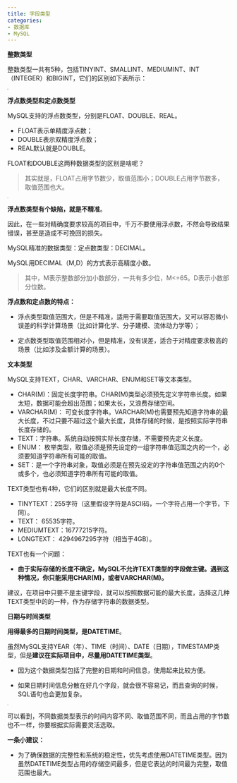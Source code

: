 ```yaml
---
title: 字段类型
categories: 
- 数据库
- MySQL
---
```


**整数类型**

整数类型一共有5种，包括TINYINT、SMALLINT、MEDIUMINT、INT（INTEGER）和BIGINT，它们的区别如下表所示：

<img src="https://img-blog.csdnimg.cn/d571dc2c3fac4381b484f0a07c2138e6.png" style="zoom:15%;" />

**浮点数类型和定点数类型**

MySQL支持的浮点数类型，分别是FLOAT、DOUBLE、REAL。

- FLOAT表示单精度浮点数；
- DOUBLE表示双精度浮点数；
- REAL默认就是DOUBLE。

FLOAT和DOUBLE这两种数据类型的区别是啥呢？

> 其实就是，FLOAT占用字节数少，取值范围小；DOUBLE占用字节数多，取值范围也大。

<img src="https://img-blog.csdnimg.cn/645cfcf4bff540dfbfa7432de56c0284.png" style="zoom:15%;" />

**浮点数类型有个缺陷，就是不精准**。

因此，在一些对精确度要求较高的项目中，千万不要使用浮点数，不然会导致结果错误，甚至是造成不可挽回的损失。

MySQL精准的数据类型：定点数类型：DECIMAL。

MySQL用DECIMAL（M,D）的方式表示高精度小数。

> 其中，M表示整数部分加小数部分，一共有多少位，M<=65。D表示小数部分位数。

**浮点数和定点数的特点：**

* 浮点类型取值范围大，但是不精准，适用于需要取值范围大，又可以容忍微小误差的科学计算场景（比如计算化学、分子建模、流体动力学等）；

* 定点数类型取值范围相对小，但是精准，没有误差，适合于对精度要求极高的场景（比如涉及金额计算的场景）。

**文本类型**

MySQL支持TEXT，CHAR、VARCHAR、ENUM和SET等文本类型。

- CHAR(M)：固定长度字符串。CHAR(M)类型必须预先定义字符串长度。如果太短，数据可能会超出范围；如果太长，又浪费存储空间。
- VARCHAR(M)： 可变长度字符串。VARCHAR(M)也需要预先知道字符串的最大长度，不过只要不超过这个最大长度，具体存储的时候，是按照实际字符串长度存储的。
- TEXT：字符串。系统自动按照实际长度存储，不需要预先定义长度。
- ENUM： 枚举类型，取值必须是预先设定的一组字符串值范围之内的一个，必须要知道字符串所有可能的取值。
- SET：是一个字符串对象，取值必须是在预先设定的字符串值范围之内的0个或多个，也必须知道字符串所有可能的取值。

TEXT类型也有4种，它们的区别就是最大长度不同。

- TINYTEXT：255字符（这里假设字符是ASCII码，一个字符占用一个字节，下同）。
- TEXT： 65535字符。
- MEDIUMTEXT：16777215字符。
- LONGTEXT： 4294967295字符（相当于4GB）。

TEXT也有一个问题：

* **由于实际存储的长度不确定，MySQL不允许TEXT类型的字段做主键。遇到这种情况，你只能采用CHAR(M)，或者VARCHAR(M)。**

建议，在项目中只要不是主键字段，就可以按照数据可能的最大长度，选择这几种TEXT类型中的的一种，作为存储字符串的数据类型。

**日期与时间类型**

**用得最多的日期时间类型，是DATETIME**。

虽然MySQL支持YEAR（年）、TIME（时间）、DATE（日期），TIMESTAMP类型，但是**建议在实际项目中，尽量用DATETIME类型**。

* 因为这个数据类型包括了完整的日期和时间信息，使用起来比较方便。

* 如果日期时间信息分散在好几个字段，就会很不容易记，而且查询的时候，SQL语句也会更加复杂。

<img src="https://img-blog.csdnimg.cn/ed98493cc8474921bfc02db83e40339a.png" style="zoom:15%;" />

可以看到，不同数据类型表示的时间内容不同、取值范围不同，而且占用的字节数也不一样，你要根据实际需要灵活选取。

**一条小建议：**

* 为了确保数据的完整性和系统的稳定性，优先考虑使用DATETIME类型。因为虽然DATETIME类型占用的存储空间最多，但是它表达的时间最为完整，取值范围也最大。